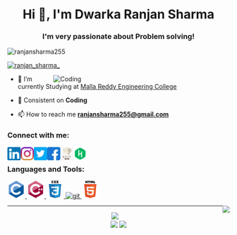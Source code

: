 <h1 align="center">Hi 👋, I'm Dwarka Ranjan Sharma</h1>
<h3 align="center">I'm very passionate about Problem solving!</h3>

<p align="left"> <img src="https://komarev.com/ghpvc/?username=ranjansharma255&label=Profile%20views&color=0e75b6&style=flat" alt="ranjansharma255" /> </p>

<p align="left"> <a href="https://twitter.com/ranjan_sharma_" target="blank"><img src="https://img.shields.io/twitter/follow/ranjan_sharma_?logo=twitter&style=for-the-badge" alt="ranjan_sharma_" /></a> </p>
<img align="right" alt="Coding" width="400" src="https://user-images.githubusercontent.com/66041077/99185789-24145780-2772-11eb-9281-2b0075c617e3.gif">

- 🔭 I’m currently Studying at [Malla Reddy Engineering College](mrec.ac.in)

- 🌱 Consistent on **Coding**

- 📫 How to reach me **ranjansharma255@gmail.com**

<h3 align="left">Connect with me:</h3>
<p>
 
<a href="https://www.linkedin.com/in/dwarkaranjansharma/"><img align="left" src="https://raw.githubusercontent.com/ranjansharma255/ranjansharma255/master/images/linkedin.png" alt="LinkedIn" width="30px"/></a>

<a href="https://instagram.com/ranjan_sharma_rs"><img align="left" src="https://raw.githubusercontent.com/ranjansharma255/ranjansharma255/master/images/instagram.png" alt="Instagram" width="30px"/></a>
  
<a href="https://twitter.com/ranjan_sharma_"><img align="left" src="https://raw.githubusercontent.com/ranjansharma255/ranjansharma255/master/images/twitter.png" alt="twitter" width="30px"/></a>
  
<a href="https://fb.com/https://www.facebook.com/ranjansharma255/"><img align="left" src="https://raw.githubusercontent.com/ranjansharma255/ranjansharma255/master/images/facebook.png" alt="facebook" width="30px"/></a>

<a href="https://www.codechef.com/users/ranjansharma25"><img align="left" src="https://raw.githubusercontent.com/ranjansharma255/ranjansharma255/master/images/codechef.png" alt="codechef" width="30px"/></a>

<a href="https://www.hackerrank.com/ranjansharma255"><img align="left" src="https://raw.githubusercontent.com/ranjansharma255/ranjansharma255/master/images/hackerrank.png" alt="hackerrank" width="30px"/></a>

<br>
 

<h3 align="left">Languages and Tools:</h3>
<p align="left"> <a href="https://www.cprogramming.com/" target="_blank"> <img src="https://raw.githubusercontent.com/devicons/devicon/master/icons/c/c-original.svg" alt="c" width="40" height="40"/> </a> <a href="https://www.w3schools.com/cpp/" target="_blank"> <img src="https://raw.githubusercontent.com/devicons/devicon/master/icons/cplusplus/cplusplus-original.svg" alt="cplusplus" width="40" height="40"/> </a> <a href="https://www.w3schools.com/css/" target="_blank"> <img src="https://raw.githubusercontent.com/devicons/devicon/master/icons/css3/css3-original-wordmark.svg" alt="css3" width="40" height="40"/> </a> <a href="https://git-scm.com/" target="_blank"> <img src="https://www.vectorlogo.zone/logos/git-scm/git-scm-icon.svg" alt="git" width="40" height="40"/> </a> <a href="https://www.w3.org/html/" target="_blank"> <img src="https://raw.githubusercontent.com/devicons/devicon/master/icons/html5/html5-original-wordmark.svg" alt="html5" width="40" height="40"/> </a> </p>

<img align="right" src="https://komarev.com/ghpvc/?username=ranjansharma255&style=flat-square&color=1f6feb">
<hr>
<div align="center">
<img src="https://activity-graph.herokuapp.com/graph?username=ranjansharma255&theme=radical&bg_color=00000000&point=00000000&line=1f6feb&hide_border=true&custom_title=Learn,+Explore,+and+Give+back...&color=ffffff&area=true&area_color=1f6feb">
</div>

<div align="center">
<img width="410px" src="https://github-readme-stats.vercel.app/api?username=ranjansharma255&show_icons=true&count_private=true&icon_color=ffffff&title_color=ffffff&color=ffffff&bg_color=000000&border_color=1f6feb&text_color=ffffff" />
<img width="410px" src="http://github-readme-streak-stats.herokuapp.com?user=ranjansharma255&date_format=M%20j%5B%2C%20Y%5D&sideNums=ffffff&ring=1f6feb&background=000000&dates=ffffff&currStreakNum=ffffff&currStreakLabel=ffffff&fire=1f6feb&sideLabels=1f6feb&stroke=1f6feb&border=1f6feb" />
</div>
